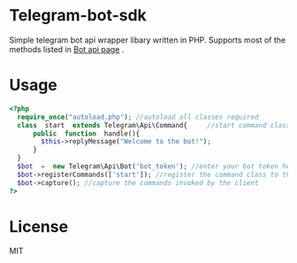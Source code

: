 # Telegram-bot-sdk

Simple telegram bot api wrapper libary written in PHP. Supports most of the methods listed in [Bot api page](https://core.telegram.org/bots/api) .
# Usage

```php
<?php
  require_once("autoload.php"); //autoload all classes required
  class  start  extends Telegram\Api\Command{     //start command class extended from Command class
      public  function  handle(){
        $this->replyMessage("Welcome to the bot!");
      }
  }
  $bot  =  new Telegram\Api\Bot('bot_token'); //enter your bot token here
  $bot->registerCommands(['start']); //register the command class to the bot handler class
  $bot->capture(); //capture the commands invoked by the client
?>
```

# License
MIT


